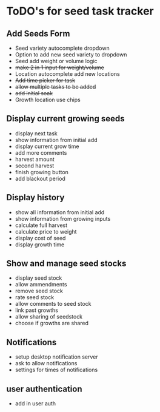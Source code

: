 # ToDO's for seed task tracker
## Add Seeds Form
- Seed variety autocomplete dropdown
- Option to add new seed variety to dropdown
- Seed add weight or volume logic
- ~~make 2 in 1 input for weight/volume~~
- Location autocomplete add new locations
- ~~Add time picker for task~~
- ~~allow multiple tasks to be added~~
- ~~add initial soak~~
- Growth location use chips

## Display current growing seeds
- display next task
- show information from initial add
- display current grow time 
- add more comments
- harvest amount
- second harvest 
- finish growing button
- add blackout period

## Display history
- show all information from initial add
- show information from growing inputs
- calculate full harvest
- calculate price to weight 
- display cost of seed
- display growth time

## Show and manage seed stocks
- display seed stock
- allow ammendments
- remove seed stock
- rate seed stock
- allow comments to seed stock
- link past growths 
- allow sharing of seedstock
- choose if growths are shared

## Notifications 
- setup desktop notification server
- ask to allow notifications 
- settings for times of notifications 

## user authentication
- add in user auth

